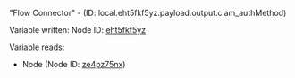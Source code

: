 "Flow Connector" - (ID: local.eht5fkf5yz.payload.output.ciam_authMethod)

Variable written:
Node ID: [eht5fkf5yz](../nodes/eht5fkf5yz.md)

Variable reads:
* Node (Node ID: [ze4pz75nx](../nodes/ze4pz75nx.md))
